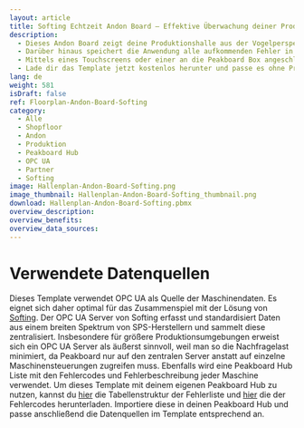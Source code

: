 ```yaml
---
layout: article
title: Softing Echtzeit Andon Board – Effektive Überwachung deiner Produktion aus der Vogelperspektive
description: 
  - Dieses Andon Board zeigt deine Produktionshalle aus der Vogelperspektive und visualisiert den aktuellen Status jeder deiner Maschinen anhand einer Andon-Ampel in Echtzeit. Grün signalisiert, dass die Maschine in Betrieb ist, gelb bedeutet, dass die Maschine gerade gerüstet wird und rot weist auf einen Fehler hin. Im Falle eines Fehlers wird dessen Grund zusätzlich direkt angezeigt. So kannst du Abweichungen und Störungen sofort erkennen und zeitnah auf Probleme reagieren, was zu einer höheren Produktivität und einer besseren Qualität deiner Produktion führt.
  - Darüber hinaus speichert die Anwendung alle aufkommenden Fehler in eine Peakboard Hub Liste. Die persistieren Daten werden im rechten Bereich des Dashboards angezeigt. Hier werden sowohl die kürzlich aufgetretenen Probleme als auch die Gesamtzahl der Vorfälle am jeweiligen Tag angezeigt.
  - Mittels eines Touchscreens oder einer an die Peakboard Box angeschlossene Maus kann auf die Kacheln im rechten unteren Bereich geklickt werden. Daraufhin öffnet sich ein Fenster, welches eine detaillierte Fehlerliste und Analyse der jeweiligen Maschine anzeigt. Durch die kontinuierliche Überwachung, Dokumentation und Analyse der Fehler lassen sich Ursachen identifizieren und langfristige Verbesserungen im Produktionsprozess erzielen.
  - Lade dir das Template jetzt kostenlos herunter und passe es ohne Programmieraufwand an die Produktionsumgebung deines Unternehmens an. Für eine noch einfachere Bedienbarkeit wurden alle Skripte in diesem Template mit Peakboard Building Blocks, unserem Low-Code-Skripteditor, erstellt. 
lang: de
weight: 581
isDraft: false
ref: Floorplan-Andon-Board-Softing
category:
  - Alle
  - Shopfloor
  - Andon
  - Produktion
  - Peakboard Hub
  - OPC UA
  - Partner
  - Softing
image: Hallenplan-Andon-Board-Softing.png
image_thumbnail: Hallenplan-Andon-Board-Softing_thumbnail.png
download: Hallenplan-Andon-Board-Softing.pbmx
overview_description:
overview_benefits:
overview_data_sources:
---
```

# Verwendete Datenquellen

Dieses Template verwendet OPC UA als Quelle der Maschinendaten. Es eignet sich daher optimal für das Zusammenspiel mit der Lösung von [Softing](https://peakboard.com/softing/). Der OPC UA Server von Softing erfasst und standardisiert Daten aus einem breiten Spektrum von SPS-Herstellern und sammelt diese zentralisiert. Insbesondere für größere Produktionsumgebungen erweist sich ein OPC UA Server als äußerst sinnvoll, weil man so die Nachfragelast minimiert, da Peakboard nur auf den zentralen Server anstatt auf einzelne Maschinensteuerungen zugreifen muss. Ebenfalls wird eine Peakboard Hub Liste mit den Fehlercodes und Fehlerbeschreibung jeder Maschine verwendet. Um dieses Template mit deinem eigenen Peakboard Hub zu nutzen, kannst du <a href="ErrorsList.txt" class="inline" download>hier</a> die Tabellenstruktur der Fehlerliste und <a href="ErrorsMapping.txt" class="inline" download>hier</a> die der Fehlercodes herunterladen. Importiere diese in deinen Peakboard Hub und passe anschließend die Datenquellen im Template entsprechend an.



